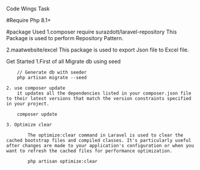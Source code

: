 Code Wings Task

#Require Php 8.1+

#package Used
1.composer require surazdott/laravel-repository
    This Package is used to perform Repository Pattern.

2.maatwebsite/excel
    This package is used to export Json file to Excel file.

Get Started
    1.First of all Migrate db using seed

        // Generate db with seeder
        php artisan migrate --seed
    
    2. use composer update
        it updates all the dependencies listed in your composer.json file to their latest versions that match the version constraints specified in your project.

        composer update

    3. Optimize clear

            The optimize:clear command in Laravel is used to clear the cached bootstrap files and compiled classes. It's particularly useful after changes are made to your application's configuration or when you want to refresh the cached files for performance optimization.

            php artisan optimize:clear
